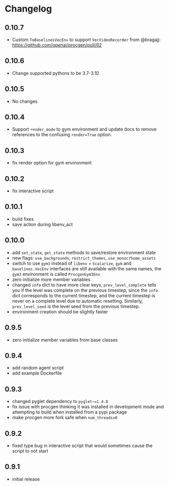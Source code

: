 # Changelog

## 0.10.7

* Custom `ToBaselinesVecEnv` to support `VecVideoRecorder` from @bragajj: https://github.com/openai/procgen/pull/62

## 0.10.6

* Change supported pythons to be 3.7-3.10

## 0.10.5

* No changes

## 0.10.4

* Support `render_mode` to gym environment and update docs to remove references to the confusing `render=True` option.

## 0.10.3

* fix render option for gym environment

## 0.10.2

* fix interactive script

## 0.10.1

* build fixes
* save action during libenv_act

## 0.10.0

* add `set_state`, `get_state` methods to save/restore environment state
* new flags: `use_backgrounds`, `restrict_themes`, `use_monocrhome_assets`
* switch to use `gym3` instead of `libenv` + `Scalarize`, `gym` and `baselines.VecEnv` interfaces are still available with the same names, the `gym3` environment is called `ProcgenGym3Env`
* zero initialize more member variables
* changed `info` dict to have more clear keys, `prev_level_complete` tells you if the level was complete on the previous timestep, since the `info` dict corresponds to the current timestep, and the current timestep is never on a complete level due to automatic resetting.  Similarly, `prev_level_seed` is the level seed from the previous timestep.
* environment creation should be slightly faster

## 0.9.5

* zero initialize member variables from base classes

## 0.9.4

* add random agent script
* add example Dockerfile

## 0.9.3

* changed pyglet dependency to `pyglet~=1.4.8`
* fix issue with procgen thinking it was installed in development mode and attempting to build when installed from a pypi package
* make procgen more fork safe when `num_threads=0`

## 0.9.2

* fixed type bug in interactive script that would sometimes cause the script to not start

## 0.9.1

* initial release
